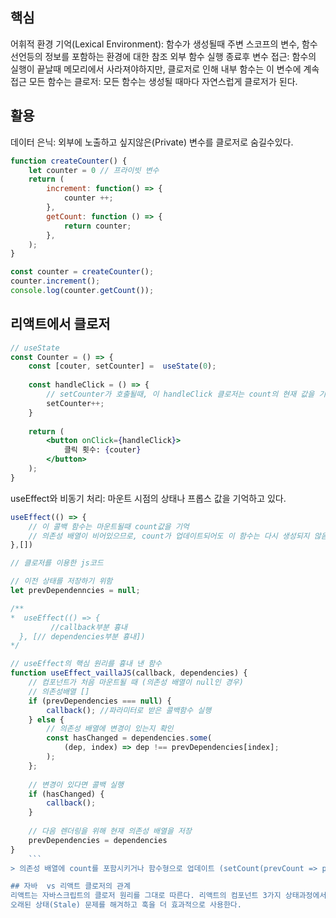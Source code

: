 ## 핵심
어휘적 환경 기억(Lexical Environment): 함수가 생성될때 주변 스코프의 변수, 함수 선언등의 정보를 포함하는 환경에  대한 참조
외부 함수 실행 종료후 변수 접근: 함수의 실행이 끝날때 메모리에서 사라져야하지만, 클로저로 인해 내부 함수는 이 변수에 계속 접근
모든 함수는 클로저: 모든 함수는 생성될 때마다 자연스럽게 클로저가 된다.

## 활용
데이터 은닉:  외부에 노출하고 싶지않은(Private) 변수를 클로저로 숨길수있다.
```js
function createCounter() {
	let counter = 0 // 프라이빗 변수
	return (
		increment: function() => {
			counter ++;	
		},
		getCount: function () => {
			return counter;	
		},
	);
}

const counter = createCounter();
counter.increment();
console.log(counter.getCount());
```

## 리액트에서 클로저
```jsx
// useState
const Counter = () => {
	const [couter, setCounter] =  useState(0);
	
	const handleClick = () => {
		// setCounter가 호출될때, 이 handleClick 클로저는 count의 현재 값을 기억한다.(클로저 위 자바스크립트 코드 참조)
		setCounter++;	
	}
	
	return (
		<button onClick={handleClick}>
			클릭 횟수: {couter}	
		</button>
	);
}
```
useEffect와 비동기 처리: 마운트 시점의  상태나 프롭스 값을 기억하고 있다.
``` jsx
useEffect(() => {
	// 이 콜백 함수는 마운트될때 count값을 기억
	// 의존성 배열이 비어있으므로, count가 업데이트되어도 이 함수는 다시 생성되지 않음
},[])

// 클로저를 이용한 js코드

// 이전 상태를 저장하기 위함
let prevDependenncies = null;

/**
*  useEffect(() => {
		 //callback부분 흉내 
  }, [// dependencies부분 흉내]) 
*/

// useEffect의 핵심 원리를 흉내 낸 함수
function useEffect_vaillaJS(callback, dependencies) {
	// 컴포넌트가 처음 마운트될 때 (의존성 배열이 null인 경우)	
	// 의존성배열 []
	if (prevDependencies === null) {
		callback(); //파라미터로 받은 콜백함수 실행
	} else {
		// 의존성 배열에 변경이 있는지 확인
		const hasChanged = dependencies.some(
			(dep, index) => dep !== prevDependencies[index];
		);	
	};
	
	// 변경이 있다면 콜백 실행
	if (hasChanged) {
		callback();	
	}
	
	// 다음 렌더링을 위해 현재 의존성 배열을 저장
	prevDependencies = dependencies
}
	```
> 의존성 배열에 count를 포함시키거나 함수형으로 업데이트 (setCount(prevCount => prevCount + 1))로 최신상태를 유지할수있다.

## 자바  vs 리액트 클로저의 관계
리액트는 자바스크립트의 클로저 원리를 그대로 따른다. 리액트의 컴포넌트 3가지 상태과정에서 클로저가 자연스럽게 발생한다.
오래된 상태(Stale) 문제를 해겨하고 훅을 더 효과적으로 사용한다.